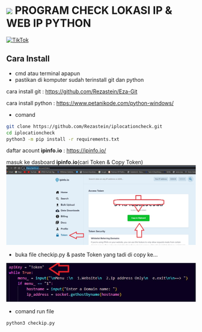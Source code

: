 # ![](https://upload.wikimedia.org/wikipedia/commons/0/0a/Python.svg) **PROGRAM CHECK LOKASI IP & WEB IP PYTHON**

[![TikTok](https://img.shields.io/badge/TikTok-@ezzuutt-blue.svg)](https://www.tiktok.com/@ezzuutt)





## **Cara Install**


- cmd atau terminal apapun
- pastikan di  komputer sudah terinstall git dan python 

cara install git : https://github.com/Rezastein/Eza-Git

cara install python : https://www.petanikode.com/python-windows/



- comand

```sh
git clone https://github.com/Rezastein/iplocationcheck.git
cd iplocationcheck
python3 -m pip install -r requirements.txt
```
daftar acount **ipinfo.io** : https://ipinfo.io/

masuk ke dasboard **ipinfo.io**(cari Token & Copy Token)
![.](img/2.jpg)
- buka file checkip.py & paste Token yang tadi di copy ke...

![.](img/1.jpg)
- comand run file

```sh
python3 checkip.py
```